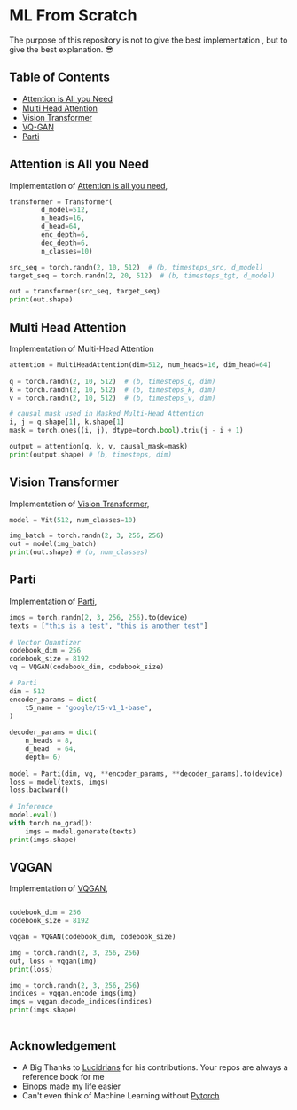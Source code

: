 # ML From Scratch

The purpose of this repository is not to give the best implementation , but to give the best explanation. :sunglasses:




## Table of Contents
  * [Attention is All you Need](#attention-is-all-you-need)
  * [Multi Head Attention](#multi-head-attention)
  * [Vision Transformer](#vision-transformer)
  * [VQ-GAN](#vqgan)
  * [Parti](#parti)


## Attention is All you Need

Implementation of <a href="https://arxiv.org/abs/1706.03762">Attention is all you need</a>,

```python
transformer = Transformer(
        d_model=512,
        n_heads=16,
        d_head=64,
        enc_depth=6,
        dec_depth=6,
        n_classes=10)

src_seq = torch.randn(2, 10, 512)  # (b, timesteps_src, d_model)
target_seq = torch.randn(2, 20, 512)  # (b, timesteps_tgt, d_model)

out = transformer(src_seq, target_seq)
print(out.shape)


```

## Multi Head Attention

Implementation of Multi-Head Attention

```python
attention = MultiHeadAttention(dim=512, num_heads=16, dim_head=64)
	
q = torch.randn(2, 10, 512)  # (b, timesteps_q, dim)
k = torch.randn(2, 10, 512)  # (b, timesteps_k, dim)
v = torch.randn(2, 10, 512)  # (b, timesteps_v, dim)

# causal mask used in Masked Multi-Head Attention
i, j = q.shape[1], k.shape[1]
mask = torch.ones((i, j), dtype=torch.bool).triu(j - i + 1)

output = attention(q, k, v, causal_mask=mask)
print(output.shape) # (b, timesteps, dim) 

```




## Vision Transformer

Implementation of <a href="https://arxiv.org/abs/2010.11929">Vision Transformer</a>,

```python
model = Vit(512, num_classes=10)

img_batch = torch.randn(2, 3, 256, 256)
out = model(img_batch)
print(out.shape) # (b, num_classes)


```


## Parti

Implementation of <a href="https://sites.research.google/parti/">Parti</a>,

```python
imgs = torch.randn(2, 3, 256, 256).to(device)
texts = ["this is a test", "this is another test"]
	
# Vector Quantizer 
codebook_dim = 256
codebook_size = 8192
vq = VQGAN(codebook_dim, codebook_size)

# Parti 
dim = 512
encoder_params = dict(
	t5_name = "google/t5-v1_1-base",
)
 
decoder_params = dict(
	n_heads = 8,
	d_head	= 64,
	depth= 6)
 
model = Parti(dim, vq, **encoder_params, **decoder_params).to(device)
loss = model(texts, imgs)
loss.backward()
 
# Inference
model.eval()
with torch.no_grad():
	imgs = model.generate(texts)
print(imgs.shape)
```
## VQGAN

Implementation of <a href="https://github.com/CompVis/taming-transformers">VQGAN</a>,

```python

codebook_dim = 256
codebook_size = 8192

vqgan = VQGAN(codebook_dim, codebook_size)

img = torch.randn(2, 3, 256, 256)
out, loss = vqgan(img)
print(loss)

img = torch.randn(2, 3, 256, 256)
indices = vqgan.encode_imgs(img)
imgs = vqgan.decode_indices(indices)
print(imgs.shape)
   

```


## Acknowledgement
- A Big Thanks to <a href="https://github.com/lucidrains">Lucidrians</a> for his contributions. Your repos are always a reference book for me
- <a href="https://einops.rocks/">Einops</a> made my life easier
- Can't even think of Machine Learning without <a href="https://pytorch.org/"> Pytorch</a>



